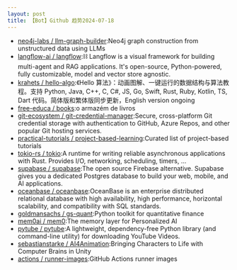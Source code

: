 ```yaml
---
layout: post
title: 【Bot】Github 趋势2024-07-18
---
```


* [neo4j-labs / llm-graph-builder](https://github.com/neo4j-labs/llm-graph-builder):Neo4j graph construction from unstructured data using LLMs
* [langflow-ai / langflow](https://github.com/langflow-ai/langflow):⛓️ Langflow is a visual framework for building multi-agent and RAG applications. It's open-source, Python-powered, fully customizable, model and vector store agnostic.
* [krahets / hello-algo](https://github.com/krahets/hello-algo):《Hello 算法》：动画图解、一键运行的数据结构与算法教程。支持 Python, Java, C++, C, C#, JS, Go, Swift, Rust, Ruby, Kotlin, TS, Dart 代码。简体版和繁体版同步更新，English version ongoing
* [free-educa / books](https://github.com/free-educa/books):o armazém de livros
* [git-ecosystem / git-credential-manager](https://github.com/git-ecosystem/git-credential-manager):Secure, cross-platform Git credential storage with authentication to GitHub, Azure Repos, and other popular Git hosting services.
* [practical-tutorials / project-based-learning](https://github.com/practical-tutorials/project-based-learning):Curated list of project-based tutorials
* [tokio-rs / tokio](https://github.com/tokio-rs/tokio):A runtime for writing reliable asynchronous applications with Rust. Provides I/O, networking, scheduling, timers, ...
* [supabase / supabase](https://github.com/supabase/supabase):The open source Firebase alternative. Supabase gives you a dedicated Postgres database to build your web, mobile, and AI applications.
* [oceanbase / oceanbase](https://github.com/oceanbase/oceanbase):OceanBase is an enterprise distributed relational database with high availability, high performance, horizontal scalability, and compatibility with SQL standards.
* [goldmansachs / gs-quant](https://github.com/goldmansachs/gs-quant):Python toolkit for quantitative finance
* [mem0ai / mem0](https://github.com/mem0ai/mem0):The memory layer for Personalized AI
* [pytube / pytube](https://github.com/pytube/pytube):A lightweight, dependency-free Python library (and command-line utility) for downloading YouTube Videos.
* [sebastianstarke / AI4Animation](https://github.com/sebastianstarke/AI4Animation):Bringing Characters to Life with Computer Brains in Unity
* [actions / runner-images](https://github.com/actions/runner-images):GitHub Actions runner images
